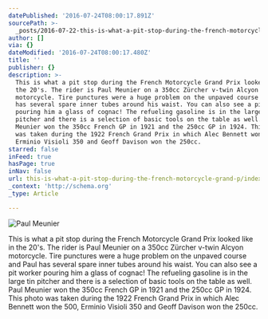 ```yaml
---
datePublished: '2016-07-24T08:00:17.891Z'
sourcePath: >-
  _posts/2016-07-22-this-is-what-a-pit-stop-during-the-french-motorcycle-grand-p.md
author: []
via: {}
dateModified: '2016-07-24T08:00:17.480Z'
title: ''
publisher: {}
description: >-
  This is what a pit stop during the French Motorcycle Grand Prix looked like in
  the 20's. The rider is Paul Meunier on a 350cc Zürcher v-twin Alcyon
  motorcycle. Tire punctures were a huge problem on the unpaved course and Paul
  has several spare inner tubes around his waist. You can also see a pit worker
  pouring him a glass of cognac! The refueling gasoline is in the large tin
  pitcher and there is a selection of basic tools on the table as well. Paul
  Meunier won the 350cc French GP in 1921 and the 250cc GP in 1924. This photo
  was taken during the 1922 French Grand Prix in which Alec Bennett won the 500,
  Erminio Visioli 350 and Geoff Davison won the 250cc.
starred: false
inFeed: true
hasPage: true
inNav: false
url: this-is-what-a-pit-stop-during-the-french-motorcycle-grand-p/index.html
_context: 'http://schema.org'
_type: Article

---
```

![Paul Meunier ](https://the-grid-user-content.s3-us-west-2.amazonaws.com/1beee23c-eef3-4278-8575-c664704ab943.jpg)

This is what a pit stop during the French Motorcycle Grand Prix looked like in the 20's. The rider is Paul Meunier on a 350cc Zürcher v-twin Alcyon motorcycle. Tire punctures were a huge problem on the unpaved course and Paul has several spare inner tubes around his waist. You can also see a pit worker pouring him a glass of cognac! The refueling gasoline is in the large tin pitcher and there is a selection of basic tools on the table as well. Paul Meunier won the 350cc French GP in 1921 and the 250cc GP in 1924\. This photo was taken during the 1922 French Grand Prix in which Alec Bennett won the 500, Erminio Visioli 350 and Geoff Davison won the 250cc.